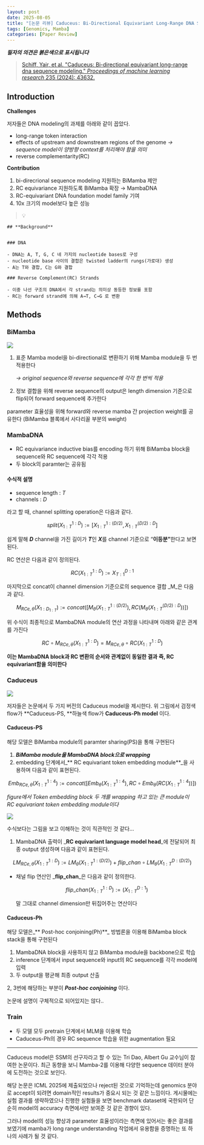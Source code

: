 ```yaml
---
layout: post
date: 2025-08-05
title: "[논문 리뷰] Caduceus: Bi-Directional Equivariant Long-Range DNA Sequence Modeling"
tags: [Genomics, Mamba]
categories: [Paper Review]
---
```


<span class="notion-red">_**필자의 의견은 붉은색으로 표시됩니다**_</span>


> [Schiff, Yair, et al. "Caduceus: Bi-directional equivariant long-range dna sequence modeling." ](https://pmc.ncbi.nlm.nih.gov/articles/PMC12189541/)[_Proceedings of machine learning research_](https://pmc.ncbi.nlm.nih.gov/articles/PMC12189541/)[ 235 (2024): 43632.](https://pmc.ncbi.nlm.nih.gov/articles/PMC12189541/)



## Introduction


**Challenges**


저자들은 DNA modeling의 과제를 아래와 같이 꼽았다.

- long-range token interaction
- effects of upstream and downstream regions of the genome 
_→ sequence model이 양방향 context를 처리해야 함을 의미_
- reverse complementarity(RC)

**Contribution**

1. bi-direcrional sequence modeling 지원하는 BiMamba 제안
1. RC equivariance 지원하도록 BiMamba 확장 → MambaDNA
1. RC-equivariant DNA foundation model family 기여
1. 10x 크기의 model보다 높은 성능

> 💡 


	## **Background**


	### DNA

	- DNA는 A, T, G, C 네 가지의 nucleotide bases로 구성
	- nucleotide base 사이의 결합은 twisted ladder의 rungs(가로대) 생성
	- A는 T와 결합, C는 G와 결합

	### Reverse Complement(RC) Strands

	- 이중 나선 구조의 DNA에서 각 strand는 의미상 동등한 정보를 포함
	- RC는 forward strand에 의해 A→T, C→G 로 변환


## Methods



### BiMamba


![](https://prod-files-secure.s3.us-west-2.amazonaws.com/542b861c-36a8-4051-84e5-8804b6728dba/2c247d59-7815-4980-99f0-8f0d21f445a7/image.png?X-Amz-Algorithm=AWS4-HMAC-SHA256&X-Amz-Content-Sha256=UNSIGNED-PAYLOAD&X-Amz-Credential=ASIAZI2LB466RCWSGE5W%2F20250913%2Fus-west-2%2Fs3%2Faws4_request&X-Amz-Date=20250913T190108Z&X-Amz-Expires=3600&X-Amz-Security-Token=IQoJb3JpZ2luX2VjENP%2F%2F%2F%2F%2F%2F%2F%2F%2F%2FwEaCXVzLXdlc3QtMiJGMEQCIBxOZtE%2F305ehp1ZLMHzFqw92vYLX6b5dOagz62hLw6RAiBway%2FkP4WFBbkBGKwicsw7l7d8mpSBvBDvOlQAawplDSr%2FAwhMEAAaDDYzNzQyMzE4MzgwNSIMDKjrZ8sZekdBKEhQKtwDz7iB3hslNC5BNGxkoqXL%2BfiDk%2FmzmAytfJDOl1ZPcG1r2ULQwXPiCSmUeNRwR2TqN0zP5m0gHGiLZ%2FB7vtrJp4HxY70Hdf7j4CyXwg4Nu8%2FVMl5y5biQoZH8buqI0uOGouf8%2FUxw7ZsApvOKV%2FDoxeptJ25NbFl75t7eLniGREam4TNXd%2FgjzWxGARAh942NOhIaqS%2BYUU7w7Xc5JrsW7%2BOHhCKYtyYIAGDlUmUozF7bPTTM8XiW8vo8HY%2FBU%2FfpzLdQCs7hqAJoJG2qrqtvtGLAvsBkaJe%2BWm4cL%2FJ8no8%2Be9edkbB75FlHnJULSBlfUsLEtvhUVmQlpCHjE3AGKRAz8sPguKvHGrahzx5rea3KxJDYA7W9hEerNFzG3DF24WxpkpxT4PPGKOBmH9AVq3bhSYCUFdY55eTCKPfJb4L4CcF2EgidiENDYsK4qGh5Jgh%2BvqadD9Mrvn1OO2bH%2Frc6x4Seq1amHUyzii3dS2ViZZH3hRSVI3fdA6dEXiJAvrmVd4BCbLT0KIi03yNN9OEQWtT1MTGSP%2BoxZCRl8WKCNV%2Bl4fANekGVN8UjDfvB0azqGInb2h%2B7LN0p1XOmA4vUpLaKJra5sUO6VjkO6zFgqItN26brlNHAlPsw9vSWxgY6pgE1X%2FAwA%2Ffd5ktQSZpGg%2B2gpKSYpsehRXqmmE70QZQS8YrRNMxJZgsfF%2BUqtQZLATxse%2BtJ5EXh3hw5qWfHW7iovzvM%2FT%2F0Uyz3V%2BFaEXE6KraV5pmMTDkHRwkthJT5antrF5xmZHp463YW4WyptkKcRWletieN4fmkUueNnOKF1vDmYnTh%2BXInsYNCBArZSQMrNoQNT7faTe4OAkLLQ%2FpwMaiGG2MM&X-Amz-Signature=003e16ea97553a37a92b2f2164eb1c1dfa825e197ace5dc89aed6cae3f51302d&X-Amz-SignedHeaders=host&x-amz-checksum-mode=ENABLED&x-id=GetObject)

1. 표준 Mamba model을 bi-directional로 변환하기 위해 Mamba module을 두 번 적용한다

	_→ original sequence와 reverse sequence에 각각 한 번씩 적용_

1. 정보 결합을 위해 reverse sequence의 output은 length dimension 기준으로 flip되어 forward sequence에 추가한다

parameter 효율성을 위해 forward와 reverse mamba 간 projection weight를 공유한다 (BiMamba 블록에서 사다리꼴 부분의 weight)



### MambaDNA

- RC equivariance inductive bias를 encoding 하기 위해 BiMamba block을 sequence와 RC sequence에 각각 적용
- 두 block의 paramter는 공유됨


#### 수식적 설명

- sequence length : _T_
- channels : _D_

라고 할 때,  channel splitting operation은 다음과 같다.


$$
split(X^{1:D}_{1:T}):=[X^{1:(D/2)}_{1:T},X^{(D/2):D}_{1:T}]
$$


<span class="notion-red">쉽게 말해 </span><span class="notion-red">_**D**_</span><span class="notion-red"> channel을 가진 길이가 </span><span class="notion-red">_**T**_</span><span class="notion-red">인 </span><span class="notion-red">_**X**_</span><span class="notion-red">를 channel 기준으로 “</span><span class="notion-red">**이등분”**</span><span class="notion-red">한다고 보면 된다.</span>


RC 연산은 다음과 같이 정의된다.


$$
RC(X^{1:D}_{1:T}):=X^{D:1}_{T:1}
$$


마지막으로 concat이 channel dimension 기준으로의 sequence 결합 _M_은 다음과 같다.


$$
M_{RCe,\theta}(X_{1:D_{1:T}}):=concat([M_{\theta}(X^{1:(D/2)}_{1:T}),RC(M_{\theta}(X^{(D/2):D}_{1:T}))])
$$


위 수식이 최종적으로 MambaDNA module의 연산 과정을 나타내며 아래와 같은 관계를 가진다


$$
RC\circ M_{RCe,\theta}(X^{1:D}_{1:T}) = M_{RCe,\theta} \circ RC(X^{1:D}_{1:T})
$$


**이는 MambaDNA block과 RC 변환의 순서와 관계없이 동일한 결과 즉, RC equivariant함을 의미한다**



### Caduceus


![](https://prod-files-secure.s3.us-west-2.amazonaws.com/542b861c-36a8-4051-84e5-8804b6728dba/f94a60d7-8145-473b-aef9-7c68d3ec604a/image.png?X-Amz-Algorithm=AWS4-HMAC-SHA256&X-Amz-Content-Sha256=UNSIGNED-PAYLOAD&X-Amz-Credential=ASIAZI2LB466RCWSGE5W%2F20250913%2Fus-west-2%2Fs3%2Faws4_request&X-Amz-Date=20250913T190108Z&X-Amz-Expires=3600&X-Amz-Security-Token=IQoJb3JpZ2luX2VjENP%2F%2F%2F%2F%2F%2F%2F%2F%2F%2FwEaCXVzLXdlc3QtMiJGMEQCIBxOZtE%2F305ehp1ZLMHzFqw92vYLX6b5dOagz62hLw6RAiBway%2FkP4WFBbkBGKwicsw7l7d8mpSBvBDvOlQAawplDSr%2FAwhMEAAaDDYzNzQyMzE4MzgwNSIMDKjrZ8sZekdBKEhQKtwDz7iB3hslNC5BNGxkoqXL%2BfiDk%2FmzmAytfJDOl1ZPcG1r2ULQwXPiCSmUeNRwR2TqN0zP5m0gHGiLZ%2FB7vtrJp4HxY70Hdf7j4CyXwg4Nu8%2FVMl5y5biQoZH8buqI0uOGouf8%2FUxw7ZsApvOKV%2FDoxeptJ25NbFl75t7eLniGREam4TNXd%2FgjzWxGARAh942NOhIaqS%2BYUU7w7Xc5JrsW7%2BOHhCKYtyYIAGDlUmUozF7bPTTM8XiW8vo8HY%2FBU%2FfpzLdQCs7hqAJoJG2qrqtvtGLAvsBkaJe%2BWm4cL%2FJ8no8%2Be9edkbB75FlHnJULSBlfUsLEtvhUVmQlpCHjE3AGKRAz8sPguKvHGrahzx5rea3KxJDYA7W9hEerNFzG3DF24WxpkpxT4PPGKOBmH9AVq3bhSYCUFdY55eTCKPfJb4L4CcF2EgidiENDYsK4qGh5Jgh%2BvqadD9Mrvn1OO2bH%2Frc6x4Seq1amHUyzii3dS2ViZZH3hRSVI3fdA6dEXiJAvrmVd4BCbLT0KIi03yNN9OEQWtT1MTGSP%2BoxZCRl8WKCNV%2Bl4fANekGVN8UjDfvB0azqGInb2h%2B7LN0p1XOmA4vUpLaKJra5sUO6VjkO6zFgqItN26brlNHAlPsw9vSWxgY6pgE1X%2FAwA%2Ffd5ktQSZpGg%2B2gpKSYpsehRXqmmE70QZQS8YrRNMxJZgsfF%2BUqtQZLATxse%2BtJ5EXh3hw5qWfHW7iovzvM%2FT%2F0Uyz3V%2BFaEXE6KraV5pmMTDkHRwkthJT5antrF5xmZHp463YW4WyptkKcRWletieN4fmkUueNnOKF1vDmYnTh%2BXInsYNCBArZSQMrNoQNT7faTe4OAkLLQ%2FpwMaiGG2MM&X-Amz-Signature=bde8037dd855edcfa2775994d308cc0dcf3a2d16aa6e7ab8c60b8550231e0bcf&X-Amz-SignedHeaders=host&x-amz-checksum-mode=ENABLED&x-id=GetObject)


저자들은 논문에서 두 가지 버전의 Caduceus model을 제시한다. 위 그림에서 검정색 flow가 **Caduceus-PS, **하늘색 flow가 **Caduceus-Ph model** 이다.



#### Caduceus-PS


해당 모델은 BiMamba module의 paramter sharing(PS)을 통해 구현된다

1. _**BiMamba module을 MambaDNA block으로 wrapping**_
1. embedding 단계에서_** RC equivariant token embedding module**_을 사용하며 다음과 같이 표현된다.

$$
Emb_{RCe,\theta}(X^{1:4}_{1:T}):=concat([Emb_{\theta}(X^{1:4}_{1:T}),RC \circ Emb_{\theta}(RC(X^{1:4}_{1:T}))])
$$


_figure에서 Token embedding block 두 개를 wrapping 하고 있는 큰 module이 RC equivariant token embedding module이다_


![](https://prod-files-secure.s3.us-west-2.amazonaws.com/542b861c-36a8-4051-84e5-8804b6728dba/b175e4da-71eb-4e91-8c23-a06dabe673c9/image.png?X-Amz-Algorithm=AWS4-HMAC-SHA256&X-Amz-Content-Sha256=UNSIGNED-PAYLOAD&X-Amz-Credential=ASIAZI2LB466RCWSGE5W%2F20250913%2Fus-west-2%2Fs3%2Faws4_request&X-Amz-Date=20250913T190108Z&X-Amz-Expires=3600&X-Amz-Security-Token=IQoJb3JpZ2luX2VjENP%2F%2F%2F%2F%2F%2F%2F%2F%2F%2FwEaCXVzLXdlc3QtMiJGMEQCIBxOZtE%2F305ehp1ZLMHzFqw92vYLX6b5dOagz62hLw6RAiBway%2FkP4WFBbkBGKwicsw7l7d8mpSBvBDvOlQAawplDSr%2FAwhMEAAaDDYzNzQyMzE4MzgwNSIMDKjrZ8sZekdBKEhQKtwDz7iB3hslNC5BNGxkoqXL%2BfiDk%2FmzmAytfJDOl1ZPcG1r2ULQwXPiCSmUeNRwR2TqN0zP5m0gHGiLZ%2FB7vtrJp4HxY70Hdf7j4CyXwg4Nu8%2FVMl5y5biQoZH8buqI0uOGouf8%2FUxw7ZsApvOKV%2FDoxeptJ25NbFl75t7eLniGREam4TNXd%2FgjzWxGARAh942NOhIaqS%2BYUU7w7Xc5JrsW7%2BOHhCKYtyYIAGDlUmUozF7bPTTM8XiW8vo8HY%2FBU%2FfpzLdQCs7hqAJoJG2qrqtvtGLAvsBkaJe%2BWm4cL%2FJ8no8%2Be9edkbB75FlHnJULSBlfUsLEtvhUVmQlpCHjE3AGKRAz8sPguKvHGrahzx5rea3KxJDYA7W9hEerNFzG3DF24WxpkpxT4PPGKOBmH9AVq3bhSYCUFdY55eTCKPfJb4L4CcF2EgidiENDYsK4qGh5Jgh%2BvqadD9Mrvn1OO2bH%2Frc6x4Seq1amHUyzii3dS2ViZZH3hRSVI3fdA6dEXiJAvrmVd4BCbLT0KIi03yNN9OEQWtT1MTGSP%2BoxZCRl8WKCNV%2Bl4fANekGVN8UjDfvB0azqGInb2h%2B7LN0p1XOmA4vUpLaKJra5sUO6VjkO6zFgqItN26brlNHAlPsw9vSWxgY6pgE1X%2FAwA%2Ffd5ktQSZpGg%2B2gpKSYpsehRXqmmE70QZQS8YrRNMxJZgsfF%2BUqtQZLATxse%2BtJ5EXh3hw5qWfHW7iovzvM%2FT%2F0Uyz3V%2BFaEXE6KraV5pmMTDkHRwkthJT5antrF5xmZHp463YW4WyptkKcRWletieN4fmkUueNnOKF1vDmYnTh%2BXInsYNCBArZSQMrNoQNT7faTe4OAkLLQ%2FpwMaiGG2MM&X-Amz-Signature=95b79d819735569ff46ad53be3b7ff7455e5cbeda19c123b7b80a3de0ef602fb&X-Amz-SignedHeaders=host&x-amz-checksum-mode=ENABLED&x-id=GetObject)


<span class="notion-red">수식보다는 그림을 보고 이해하는 것이 직관적인 것 같다…</span>

1. MambaDNA 출력이 _**RC equivariant language model head**_에 전달되어 최종 output 생성하며 다음과 같이 표현된다.

$$
LM_{RCe,\theta}(X^{1:D}_{1:T}):= LM_{\theta}(X^{1:(D/2)}_{1:T})+flip\_chan\circ LM_{\theta}(X^{D:(D/2)}_{1:T})
$$

- 채널 flip 연산인 _**flip\_chan**_은 다음과 같이 정의한다.

	$$
	flip\_chan(X^{1:D}_{1:T}):=(X^{D:1}_{1:T})
	$$


	말 그대로 channel dimension만 뒤집어주는 연산이다



#### Caduceus-Ph


해당 모델은_** Post-hoc conjoining(Ph)**_ 방법론을 이용해 BiMamba block stack을 통해 구현된다

1. MambaDNA block을 사용하지 않고 BiMamba module을 backbone으로 학습
1. inference 단계에서 input sequence와 input의 RC sequence를 각각 model에 입력
1. 두 output을 평균해 최종 output 산출

2, 3번에 해당하는 부분이 _**Post-hoc conjoining**_ 이다.


<span class="notion-red">논문에 설명이 구체적으로 되어있지는 않다..</span>



### Train

- 두 모델 모두 pretrain 단계에서 MLM을 이용해 학습
- Caduceus-Ph의 경우 RC sequence 학습을 위한 augmentation 필요

---


<span class="notion-red">Caduceus model은 SSM의 선구자라고 할 수 있는 Tri Dao, Albert Gu 교수님이 참여한 논문이다. 최근 동향을 보니 Mamba-2를 이용해 다양한 sequence 데이터 분야에 도전하는 것으로 보인다.</span>


<span class="notion-red">해당 논문은 ICML 2025에 제출되었으나 reject된 것으로 기억하는데 genomics 분야로 accept이 되려면 domain적인 results가 중요시 되는 것 같은 느낌이다. 게시물에는 실험 결과를 생략하였으나 진행한 실험들을 보면 benchmark dataset에 국한되어 단순히 model의 accuracy 측면에서만 보여준 것 같은 경향이 있다.</span>


<span class="notion-red">그러나 model의 성능 향상과 parameter 효율성이라는 측면에 있어서는 좋은 결과를 보였기에 mamba가 long range understanding 작업에서 유용함을 증명하는 또 하나의 사례가 될 것 같다.</span>

